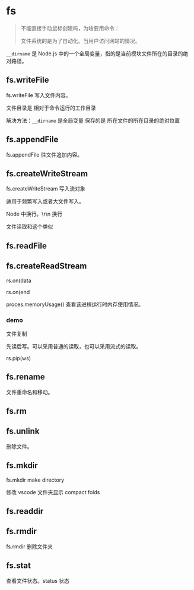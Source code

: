 # fs

> 不能直接手动鼠标创建吗，为啥要用命令：
>
> 文件系统的是为了自动化。当用户访问网站的情况。

`__dirname` 是 Node.js 中的一个全局变量，指的是当前模块文件所在的目录的绝对路径。

## fs.writeFile

fs.writeFile 写入文件内容。

文件目录是 相对于命令运行的工作目录

解决方法：`__dirname` 是全局变量 保存的是 所在文件的所在目录的绝对位置

## fs.appendFile

fs.appendFile 往文件追加内容。

## fs.createWriteStream

fs.createWriteStream 写入流对象

适用于频繁写入或者大文件写入。

Node 中换行。\r\n 换行

文件读取和这个类似

## fs.readFile

## fs.createReadStream

rs.on(data

rs.on(end

proces.memoryUsage() 查看该进程运行时内存使用情况。

### demo

文件复制

先读后写。可以采用普通的读取，也可以采用流式的读取。

rs.pip(ws)

## fs.rename

文件重命名和移动。

## fs.rm

## fs.unlink

删除文件。

## fs.mkdir

fs.mkdir make directory

修改 vscode 文件夹显示 compact folds

## fs.readdir

## fs.rmdir

fs.rmdir 删除文件夹

## fs.stat

查看文件状态。status 状态
